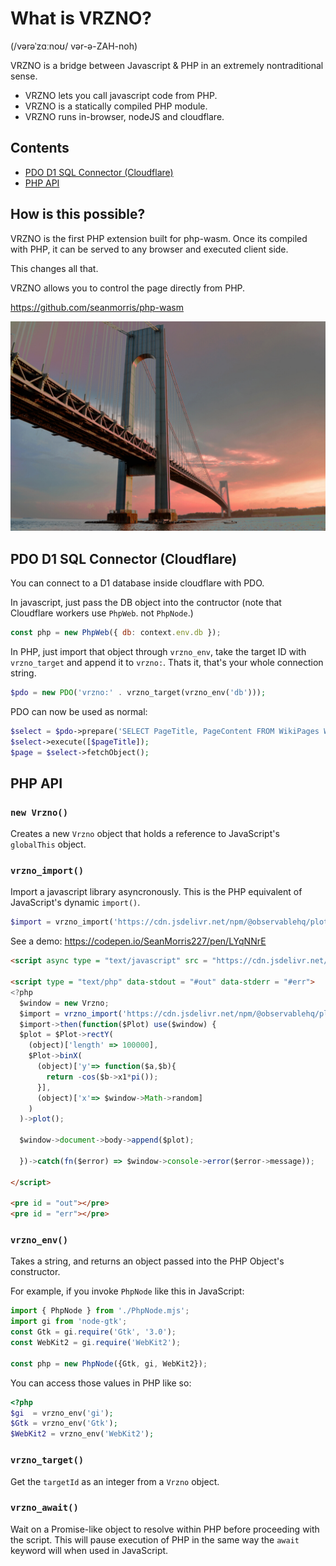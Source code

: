 # What is VRZNO?
(/vərəˈzɑːnoʊ/ vər-ə-ZAH-noh)

VRZNO is a bridge between Javascript & PHP in an extremely nontraditional sense.

* VRZNO lets you call javascript code from PHP.
* VRZNO is a statically compiled PHP module.
* VRZNO runs in-browser, nodeJS and cloudflare.

## Contents

* [PDO D1 SQL Connector (Cloudflare)](#pdo-d1-sql-connector-cloudflare)
* [PHP API](#php-api)

## How is this possible?
VRZNO is the first PHP extension built for php-wasm. Once its compiled with PHP, it can be served to any browser and executed client side.

This changes all that.

VRZNO allows you to control the page directly from PHP.

https://github.com/seanmorris/php-wasm

![](https://github.com/seanmorris/vrzno/blob/master/banner.jpg?raw=true)

## PDO D1 SQL Connector (Cloudflare)
You can connect to a D1 database inside cloudflare with PDO.

In javascript, just pass the DB object into the contructor (note that Cloudflare workers use `PhpWeb`. not `PhpNode`.)

```js
const php = new PhpWeb({ db: context.env.db });
```

In PHP, just import that object through `vrzno_env`, take the target ID with `vrzno_target` and append it to `vrzno:`. Thats it, that's your whole connection string.

```php
$pdo = new PDO('vrzno:' . vrzno_target(vrzno_env('db')));
```

PDO can now be used as normal:

```php
$select = $pdo->prepare('SELECT PageTitle, PageContent FROM WikiPages WHERE PageTitle = ?');
$select->execute([$pageTitle]);
$page = $select->fetchObject();
```

## PHP API
### `new Vrzno()`
Creates a new `Vrzno` object that holds a reference to JavaScript's `globalThis` object.

### `vrzno_import()`
Import a javascript library asyncronously. This is the PHP equivalent of JavaScript's dynamic `import()`.

```php
$import = vrzno_import('https://cdn.jsdelivr.net/npm/@observablehq/plot@0.6/+esm');
```

See a demo: https://codepen.io/SeanMorris227/pen/LYqNNrE

```html
<script async type = "text/javascript" src = "https://cdn.jsdelivr.net/npm/php-wasm/php-tags.mjs"></script>

<script type = "text/php" data-stdout = "#out" data-stderr = "#err">
<?php
  $window = new Vrzno;
  $import = vrzno_import('https://cdn.jsdelivr.net/npm/@observablehq/plot@0.6/+esm');
  $import->then(function($Plot) use($window) {
  $plot = $Plot->rectY(
    (object)['length' => 100000],
    $Plot->binX(
      (object)['y'=> function($a,$b){
        return -cos($b->x1*pi());
      }],
      (object)['x'=> $window->Math->random]
    )
  )->plot();

  $window->document->body->append($plot);

  })->catch(fn($error) => $window->console->error($error->message));

</script>

<pre id = "out"></pre>
<pre id = "err"></pre>
```

### `vrzno_env()`
Takes a string, and returns an object passed into the PHP Object's constructor.

For example, if you invoke `PhpNode` like this in JavaScript:

```javascript
import { PhpNode } from './PhpNode.mjs';
import gi from 'node-gtk';
const Gtk = gi.require('Gtk', '3.0');
const WebKit2 = gi.require('WebKit2');

const php = new PhpNode({Gtk, gi, WebKit2});
```

You can access those values in PHP like so:

```php
<?php
$gi  = vrzno_env('gi');
$Gtk = vrzno_env('Gtk');
$WebKit2 = vrzno_env('WebKit2');
```

### `vrzno_target()`
Get the `targetId` as an integer from a `Vrzno` object.

### `vrzno_await()`
Wait on a Promise-like object to resolve within PHP before proceeding with the script. This will pause execution of PHP in the same way the `await` keyword will when used in JavaScript.


